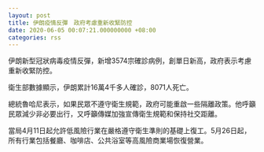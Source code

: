 ```yaml
---
layout: post
title: 伊朗疫情反彈　政府考慮重新收緊防控
date: 2020-06-05 00:07:21.000000000 +08:00
categories: rss
---
```


伊朗新型冠狀病毒疫情反彈，新增3574宗確診病例，創單日新高，政府表示考慮重新收緊防控。

衛生部數據顯示，伊朗累計16萬4千多人確診，8071人死亡。

總統魯哈尼表示，如果民眾不遵守衛生規範，政府可能重啟一些隔離政策。他呼籲民眾減少非必要出行，又呼籲傳媒加強宣傳衛生規範和保持社交距離。

當局4月11日起允許低風險行業在嚴格遵守衛生準則的基礎上復工。5月26日起，所有行業包括餐廳、咖啡店、公共浴室等高風險商業場恢復營業。
